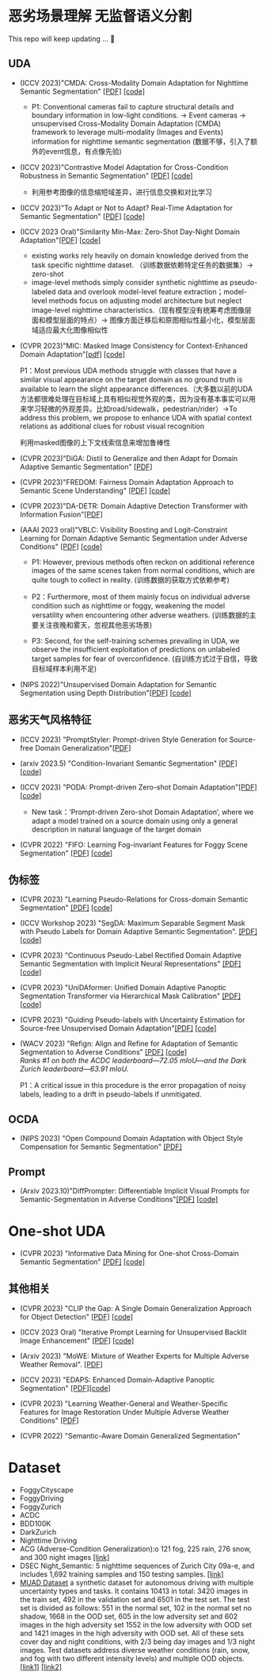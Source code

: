 # 恶劣场景理解 无监督语义分割

This repo will keep updating ... 🤗

## UDA

* (ICCV 2023)"CMDA: Cross-Modality Domain Adaptation for Nighttime
Semantic Segmentation" [[PDF]](https://openaccess.thecvf.com/content/ICCV2023/papers/Xia_CMDA_Cross-Modality_Domain_Adaptation_for_Nighttime_Semantic_Segmentation_ICCV_2023_paper.pdf) [[code]](https://github.com/XiaRho/CMDA)
  * P1: Conventional cameras fail to capture structural details and boundary information in low-light conditions. -> Event cameras -> unsupervised Cross-Modality Domain Adaptation (CMDA) framework to leverage multi-modality (Images and Events) information for nighttime semantic segmentation (数据不够，引入了额外的event信息，有点像先验)

* (ICCV 2023)"Contrastive Model Adaptation for Cross-Condition Robustness in Semantic Segmentation" [[PDF]](https://arxiv.org/pdf/2303.05194.pdf) [[code]](https://github.com/brdav/cma)
  * 利用参考图像的信息缩短域差异，进行信息交换和对比学习
  
* (ICCV 2023)"To Adapt or Not to Adapt? Real-Time Adaptation for Semantic Segmentation" [[PDF]](https://arxiv.org/pdf/2307.15063.pdf) [[code]]( https://github.com/MarcBotet/hamlet)

* (ICCV 2023 Oral)"Similarity Min-Max: Zero-Shot Day-Night Domain Adaptation"[[PDF]](https://red-fairy.github.io/ZeroShotDayNightDA-Webpage/paper.pdf) [[code]](https://github.com/Red-Fairy/ZeroShotDayNightDA)
  * existing works rely heavily on domain knowledge derived from the task specific nighttime dataset. （训练数据依赖特定任务的数据集）-> zero-shot
  * image-level methods simply consider synthetic nighttime as pseudo-labeled data and overlook model-level feature extraction；model-level methods focus on adjusting model architecture but neglect image-level nighttime characteristics.（现有模型没有统筹考虑图像层面和模型层面的特点）-> 图像方面迁移后和原图相似性最小化，模型层面域适应最大化图像相似性

* (CVPR 2023)"MIC: Masked Image Consistency for Context-Enhanced Domain Adaptation"[[pdf]](https://arxiv.org/pdf/2212.01322.pdf) [[code]](https://github.com/lhoyer/MIC)
    
    P1：Most previous UDA methods struggle with classes that have a similar visual appearance on the target domain as no ground truth is available to learn the slight appearance differences.（大多数以前的UDA方法都很难处理在目标域上具有相似视觉外观的类，因为没有基本事实可以用来学习轻微的外观差异。比如road/sidewalk，pedestrian/rider）->To address this problem, we propose to enhance UDA with spatial context relations as additional clues for robust visual recognition

    利用masked图像的上下文线索信息来增加鲁棒性

* (CVPR 2023)"DiGA: Distil to Generalize and then Adapt for Domain Adaptive
Semantic Segmentation" [[PDF]](https://openaccess.thecvf.com/content/CVPR2023/papers/Shen_DiGA_Distil_To_Generalize_and_Then_Adapt_for_Domain_Adaptive_CVPR_2023_paper.pdf)

* (CVPR 2023)"FREDOM: Fairness Domain Adaptation Approach to Semantic Scene Understanding" [[PDF]](https://openaccess.thecvf.com/content/CVPR2023/papers/Truong_FREDOM_Fairness_Domain_Adaptation_Approach_to_Semantic_Scene_Understanding_CVPR_2023_paper.pdf) [[code]]()

* (CVPR 2023)"DA-DETR: Domain Adaptive Detection Transformer with Information Fusion"[[PDF]](https://openaccess.thecvf.com/content/CVPR2023/papers/Zhang_DA-DETR_Domain_Adaptive_Detection_Transformer_With_Information_Fusion_CVPR_2023_paper.pdf)
  
* (AAAI 2023 oral)"VBLC: Visibility Boosting and Logit-Constraint Learning for Domain Adaptive Semantic Segmentation under Adverse Conditions" [[PDF]](https://arxiv.org/abs/2211.12256) [[code]](https://github.com/BIT-DA/VBLC)
     
    * P1: However, previous methods often reckon on additional reference images of the same scenes taken from normal conditions, which are quite tough to collect in reality. (训练数据的获取方式依赖参考)

    * P2：Furthermore, most of them mainly focus on individual adverse condition such as nighttime or foggy, weakening the model versatility when encountering other adverse weathers. (训练数据的主要关注夜晚和雾天，忽视其他恶劣场景)

    * P3: Second, for the self-training schemes prevailing in UDA, we observe the insufficient exploitation of predictions on unlabeled target samples for fear of overconfidence. (自训练方式过于自信，导致目标域样本利用不足)

* (NIPS 2022)"Unsupervised Domain Adaptation for Semantic Segmentation using Depth Distribution"[[PDF]](https://proceedings.neurips.cc/paper_files/paper/2022/file/5c882988ce5fac487974ee4f415b96a9-Paper-Conference.pdf) [[code]](https://github.com/depdis/Depth_Distribution)

## 恶劣天气风格特征
* (ICCV 2023) "PromptStyler: Prompt-driven Style Generation for Source-free Domain Generalization"[[PDF]](https://openaccess.thecvf.com/content/ICCV2023/papers/Cho_PromptStyler_Prompt-driven_Style_Generation_for_Source-free_Domain_Generalization_ICCV_2023_paper.pdf)

* (arxiv 2023.5) "Condition-Invariant Semantic Segmentation" [[PDF]](https://arxiv.org/pdf/2305.17349.pdf) [[code]](https://github.com/SysCV/CISS)

* (ICCV 2023) "PODA: Prompt-driven Zero-shot Domain Adaptation"[[PDF]]( https://arxiv.org/pdf/2212.03241.pdf) [[code]](https://github.com/astra-vision/PODA)
  * New task：‘Prompt-driven Zero-shot Domain Adaptation’, where we adapt a model trained on a source domain using only a general description in natural language of the target domain

* (CVPR 2022) "FIFO: Learning Fog-invariant Features for Foggy Scene Segmentation" [[PDF]](https://arxiv.org/pdf/2204.01587.pdf) [[code]](https://github.com/sohyun-l/fifo)

## 伪标签

* (CVPR 2023) "Learning Pseudo-Relations for Cross-domain Semantic Segmentation" [[PDF]](https://openaccess.thecvf.com/content/ICCV2023/papers/Zhao_Learning_Pseudo-Relations_for_Cross-domain_Semantic_Segmentation_ICCV_2023_paper.pdf) [[code]]()

* (ICCV Workshop 2023) "SegDA: Maximum Separable Segment Mask with Pseudo Labels for Domain Adaptive Semantic Segmentation".  [[PDF]](https://arxiv.org/pdf/2308.05851) [[code]](https://github.com/SysCV/CISS)
  
* (CVPR 2023) "Continuous Pseudo-Label Rectified Domain Adaptive Semantic Segmentation
with Implicit Neural Representations" [[PDF]](https://openaccess.thecvf.com/content/CVPR2023/papers/Gong_Continuous_Pseudo-Label_Rectified_Domain_Adaptive_Semantic_Segmentation_With_Implicit_Neural_CVPR_2023_paper.pdf) [[code]](https://github.com/ETHRuiGong/IR2F)

* (CVPR 2023) "UniDAformer: Unified Domain Adaptive Panoptic Segmentation Transformer
via Hierarchical Mask Calibration" [[PDF]](https://openaccess.thecvf.com/content/CVPR2023/papers/Zhang_UniDAformer_Unified_Domain_Adaptive_Panoptic_Segmentation_Transformer_via_Hierarchical_Mask_CVPR_2023_paper.pdf) [[code]]()

* (CVPR 2023) "Guiding Pseudo-labels with Uncertainty Estimation for Source-free Unsupervised Domain Adaptation"[[PDF]](https://arxiv.org/abs/2303.03770) [[code]](https://github.com/MattiaLitrico/Guiding-Pseudo-labels-with-Uncertainty-Estimation-for-Source-free-Unsupervised-Domain-Adaptation)
  
* (WACV 2023) "Refign: Align and Refine for Adaptation of Semantic Segmentation to Adverse Conditions" [[PDF]](https://arxiv.org/pdf/2207.06825.pdf) [[code]](https://github.com/brdav/refign)  
    *Ranks #1 on both the ACDC leaderboard—72.05 mIoU—and the Dark Zurich leaderboard—63.91 mIoU.*

     P1：A critical issue in this procedure is the error propagation of noisy labels, leading to a drift in pseudo-labels if unmitigated. 

## OCDA

* (NIPS 2023) "Open Compound Domain Adaptation with Object Style Compensation for Semantic Segmentation" [[PDF]](https://arxiv.org/pdf/2309.16127.pdf)

## Prompt
* (Arxiv 2023.10)"DiffPrompter: Differentiable Implicit Visual Prompts for
Semantic-Segmentation in Adverse Conditions"[[PDF]](https://arxiv.org/pdf/2310.04181.pdf) [[code]](https://github.com/DiffPrompter/diff-prompter)

# One-shot UDA

* (CVPR 2023) "Informative Data Mining for One-shot Cross-Domain Semantic Segmentation" [[PDF]](https://openaccess.thecvf.com/content/ICCV2023/papers/Wang_Informative_Data_Mining_for_One-Shot_Cross-Domain_Semantic_Segmentation_ICCV_2023_paper.pdf) [[code]](https://github.com/yxiwang/IDM)


## 其他相关

* (CVPR 2023) "CLIP the Gap: A Single Domain Generalization Approach for Object Detection" [[PDF]](https://openaccess.thecvf.com/content/CVPR2023/papers/Vidit_CLIP_the_Gap_A_Single_Domain_Generalization_Approach_for_Object_CVPR_2023_paper.pdf) [[code]](https://github.com/vidit09/domaingen)


* (ICCV 2023 Oral) "Iterative Prompt Learning for Unsupervised Backlit Image Enhancement" [[PDF]](https://browse.arxiv.org/pdf/2303.17569.pdf) [[code]](https://github.com/ZhexinLiang/CLIP-LIT)
  
* (Arxiv 2023) "MoWE: Mixture of Weather Experts for Multiple Adverse Weather Removal".  [[PDF]](https://arxiv.org/pdf/2303.13739.pdf)

* (ICCV 2023) "EDAPS: Enhanced Domain-Adaptive Panoptic Segmentation" [[PDF]](https://arxiv.org/pdf/2304.14291.pdf)[[code]](https://github.com/susaha/edaps)
  
* (CVPR 2023) "Learning Weather-General and Weather-Specific Features for Image Restoration Under Multiple Adverse Weather Conditions" [[PDF]](https://openaccess.thecvf.com/content/CVPR2023/papers/Zhu_Learning_Weather-General_and_Weather-Specific_Features_for_Image_Restoration_Under_Multiple_CVPR_2023_paper.pdf)


* (CVPR 2022) "Semantic-Aware Domain Generalized Segmentation"



# Dataset

* FoggyCityscape
* FoggyDriving
* FoggyZurich
* ACDC
* BDD100K
* DarkZurich
* Nighttime Driving
* ACG (Adverse-Condition Generalization):o 121 fog, 225 rain, 276 snow, and 300 night images [[link]](https://github.com/brdav/cma)
* DSEC Night_Semantic: 5 nighttime sequences of Zurich City 09a-e, and includes 1,692 training samples and 150 testing samples. [[link]](https://dsec.ifi.uzh.ch/dsec-datasets/download/)
* [MUAD Dataset](https://muad-dataset.github.io/) a synthetic dataset for autonomous driving with multiple uncertainty types and tasks. It contains 10413 in total: 3420 images in the train set, 492 in the validation set and 6501 in the test set. The test set is divided as follows: 551 in the normal set, 102 in the normal set no shadow, 1668 in the OOD set, 605 in the low adversity set and 602 images in the high adversity set 1552 in the low adversity with OOD set and 1421 images in the high adversity with OOD set. All of these sets cover day and night conditions, with 2/3 being day images and 1/3 night images. Test datasets address diverse weather conditions (rain, snow, and fog with two different intensity levels) and multiple OOD objects. [[link1]](https://drive.google.com/drive/folders/1CJaM1hdjZr9RMQVB4JFJ7QMUFIHYxFVo?usp=sharing) 
 [[link2]](https://we.tl/t-5ZmFYzaeVT)


